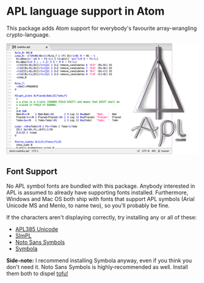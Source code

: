 APL language support in Atom
============================

This package adds Atom support for everybody's favourite array-wrangling crypto-language.

![Do you even ⍨, bro?](https://raw.githubusercontent.com/Alhadis/language-apl/master/preview.png)


Font Support
------------
No APL symbol fonts are bundled with this package.
Anybody interested in APL is assumed to already have supporting fonts installed.
Furthermore, Windows and Mac OS both ship with fonts that support APL symbols
(Arial Unicode MS and Menlo, to name two), so you'll probably be fine.

If the characters aren't displaying correctly, try installing any or all of these:

* [APL385 Unicode](http://archive.vector.org.uk/resource/apl385.ttf)
* [SImPL](http://www.chastney.com/~philip/sixpack/sixpack_medium.ttf)
* [Noto Sans Symbols](https://www.google.com/get/noto/#sans-zsym)
* [Symbola](http://users.teilar.gr/~g1951d/Symbola.zip)

**Side-note:** I recommend installing Symbola anyway, even if you think you don't need it.
Noto Sans Symbols is highly‑recommended as well.
Install them both to dispel [tofu!](https://en.wikipedia.org/wiki/Noto_fonts#Etymology)
